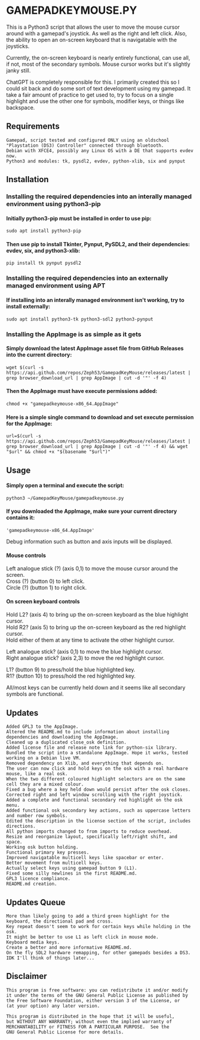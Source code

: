 # GAMEPADKEYMOUSE.PY  
This is a Python3 script that allows the user to move the mouse cursor around with a gamepad's joystick. As well as the right and left click. Also, the ability to open an on-screen keyboard that is navigatable with the joysticks.  

Currently, the on-screen keyboard is nearly entirely functional, can use all, if not, most of the secondary symbols. Mouse cursor works but it's slightly janky still.  

ChatGPT is completely responsible for this. I primarily created this so I could sit back and do some sort of text development using my gamepad. It take a fair amount of practice to get used to, try to focus on a single highlight and use the other one for symbols, modifier keys, or things like backspace.  

## Requirements  
    Gamepad, script tested and configured ONLY using an oldschool "Playstation (DS3) Controller" connected through bluetooth.
    Debian with XFCE4, possibly any Linux OS with a DE that supports evdev now.
    Python3 and modules: tk, pysdl2, evdev, python-xlib, six and pynput

## Installation  
### Installing the required dependencies into an interally managed environment using python3-pip  
#### Initially python3-pip must be installed in order to use pip:  
    sudo apt install python3-pip
#### Then use pip to install Tkinter, Pynput, PySDL2, and their dependencies: evdev, six, and python3-xlib:  
    pip install tk pynput pysdl2
### Installing the required dependencies into an externally managed environment using APT  
#### If installing into an interally managed environment isn't working, try to install externally:  
    sudo apt install python3-tk python3-sdl2 python3-pynput
### Installing the AppImage is as simple as it gets  
#### Simply download the latest AppImage asset file from GitHub Releases into the current directory:  
    wget $(curl -s https://api.github.com/repos/Zeph53/GamepadKeyMouse/releases/latest | grep browser_download_url | grep AppImage | cut -d '"' -f 4)
#### Then the AppImage must have execute permissions added:  
    chmod +x "gamepadkeymouse-x86_64.AppImage"
#### Here is a simple single command to download and set execute permission for the AppImage:  
    url=$(curl -s https://api.github.com/repos/Zeph53/GamepadKeyMouse/releases/latest | grep browser_download_url | grep AppImage | cut -d '"' -f 4) && wget "$url" && chmod +x "$(basename "$url")"


## Usage  
#### Simply open a terminal and execute the script:  
    python3 ~/GamepadKeyMouse/gamepadkeymouse.py
#### If you downloaded the AppImage, make sure your current directory contains it:  
    'gamepadkeymouse-x86_64.AppImage'
Debug information such as button and axis inputs will be displayed.  

#### Mouse controls  
Left analogue stick (?) (axis 0,1) to move the mouse cursor around the screen.  
Cross (?) (button 0) to left click.  
Circle (?) (button 1) to right click.  

#### On screen keyboard controls  
Hold L2? (axis 4) to bring up the on-screen keyboard as the blue highlight cursor.  
Hold R2? (axis 5) to bring up the on-screen keyboard as the red highlight cursor.  
Hold either of them at any time to activate the other highlight cursor.  

Left analogue stick? (axis 0,1) to move the blue highlight cursor.  
Right analogue stick? (axis 2,3) to move the red highlight cursor.  

L1? (button 9) to press/hold the blue highlighted key.  
R1? (button 10) to press/hold the red highlighted key.  

All/most keys can be currently held down and it seems like all secondary symbols are functional.  

## Updates  
    Added GPL3 to the AppImage.
    Altered the README.md to include information about installing dependencies and downloading the AppImage.
    Cleaned up a duplicated close_osk definition.
    Added license file and release note link for python-six library.
    Bundled the script into a standalone AppImage. Hope it works, tested working on a Debian live VM.
    Removed dependency on Xlib, and everything that depends on.
    The user can now click and hold keys on the osk with a real hardware mouse, like a real osk.
    When the two different coloured highlight selectors are on the same cell they are a mixed colour.
    Fixed a bug where a key held down would persist after the osk closes.
    Corrected right and left window scrolling with the right joystick.
    Added a complete and functional secondary red highlight on the osk menu.
    Added functional osk secondary key actions, such as uppercase letters and number row symbols.
    Edited the description in the license section of the script, includes directions.
    All python imports changed to from imports to reduce overhead.
    Resize and reorganize layout, specifically left/right shift, and space.
    Working osk button holding.
    Functional primary key presses.
    Improved navigatable multicell keys like spacebar or enter.
    Better movement from multicell keys.
    Actually select keys using gamepad button 9 (L1).
    Fixed some silly newlines in the first README.md.
    GPL3 licence compliance.
    README.md creation.

## Updates Queue  
    More than likely going to add a third green highlight for the keyboard, the directional pad and cross.
    Key repeat doesn't seem to work for certain keys while holding in the osk.
    It might be better to use L1 as left click in mouse mode.
    Keyboard media keys.
    Create a better and more informative README.md.
    On the fly SDL2 hardware remapping, for other gamepads besides a DS3.
    IDK I'll think of things later...

## Disclaimer  
    This program is free software: you can redistribute it and/or modify
    it under the terms of the GNU General Public License as published by
    the Free Software Foundation, either version 3 of the License, or
    (at your option) any later version.

    This program is distributed in the hope that it will be useful,
    but WITHOUT ANY WARRANTY; without even the implied warranty of
    MERCHANTABILITY or FITNESS FOR A PARTICULAR PURPOSE.  See the
    GNU General Public License for more details.

